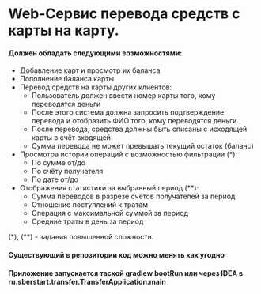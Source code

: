 Web-Сервис перевода средств с карты на карту.
======

#### Должен обладать следующими возможностями:
- Добавление карт и просмотр их баланса
- Пополнение баланса карты
- Перевод средств на карты других клиентов:
    - Пользователь должен ввести номер карты того, кому переводятся деньги
    - После этого система должна запросить подтверждение перевода и отобразить ФИО того, кому переводятся деньги
    - После перевода, средства должны быть списаны с исходящей карты в счёт входящей
    - Сумма перевода не может превышать текущий остаток (баланс)
- Просмотра истории операций с возможностью фильтрации (*):
    - По сумме от/до
    - По счёту получателя
    - По дате от/до
- Отображения статистики за выбранный период (**): 
    - Сумма переводов в разрезе счетов получателей за период
    - Отношение поступлений к тратам
    - Операция с максимальной суммой за период
    - Средние траты в день за период

(\*), (\*\*) - задания повышенной сложности.

#### Существующий в репозитории код можно менять как угодно

#### Приложение запускается таской gradlew bootRun или через IDEA в ru.sberstart.transfer.TransferApplication.main
